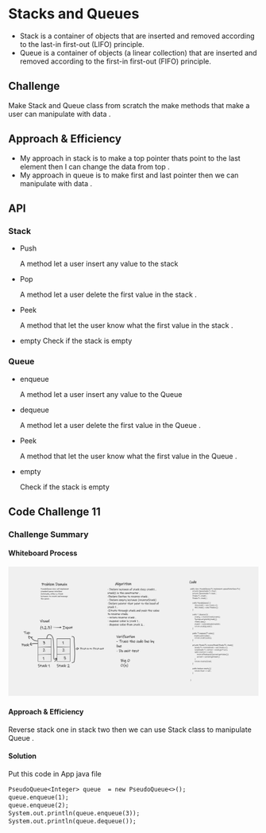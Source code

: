 # Stacks and Queues
- Stack is a container of objects that are inserted and removed according to the last-in first-out (LIFO) principle.
- Queue is a container of objects (a linear collection) that are inserted and removed according to the first-in first-out (FIFO) principle.

## Challenge
Make Stack and Queue class from scratch the make methods that make a user can manipulate with data . 

## Approach & Efficiency
- My approach in stack is to make a top pointer thats point to the last element then I can change the data from top . 
- My approach in queue is to make first and last pointer then we can manipulate with data . 

## API
### Stack 
- Push 

    A method let a user insert any value to the stack 
- Pop

  A method let a user delete the first value in the stack . 

- Peek

    A method that let the user know what the first value in the stack .

- empty 
    Check if the stack is empty 

### Queue
- enqueue

  A method let a user insert any value to the Queue
- dequeue

  A method let a user delete the first value in the Queue .

- Peek

  A method that let the user know what the first value in the Queue .

- empty

  Check if the stack is empty 


## Code Challenge 11 

### Challenge Summary
<!-- Description of the challenge -->

#### Whiteboard Process
![Whiteboard Process](./app/src/main/resources/Whiteboard.png)

#### Approach & Efficiency
Reverse stack one in stack two then we can use Stack class to manipulate Queue . 

#### Solution
Put this code in App java file  

    PseudoQueue<Integer> queue  = new PseudoQueue<>();
    queue.enqueue(1);
    queue.enqueue(2);
    System.out.println(queue.enqueue(3));
    System.out.println(queue.dequeue());
